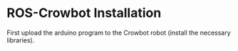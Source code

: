 # ROS-Crowbot Installation
First upload the arduino program to the Crowbot robot (install the necessary libraries).




